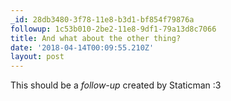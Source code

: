 ```yaml
---
_id: 28db3480-3f78-11e8-b3d1-bf854f79876a
followup: 1c53b010-2be2-11e8-9df1-79a13d8c7066
title: And what about the other thing?
date: '2018-04-14T00:09:55.210Z'
layout: post
---
```

 
This should be a *follow-up* created by Staticman :3
